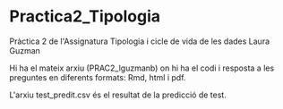 # Practica2_Tipologia
Pràctica 2 de l'Assignatura Tipologia i cicle de vida de les dades
Laura Guzman


Hi ha el mateix arxiu (PRAC2_lguzmanb) on hi ha el codi i resposta a les preguntes en diferents formats: Rmd, html i pdf.

L'arxiu test_predit.csv és el resultat de la predicció de test.
